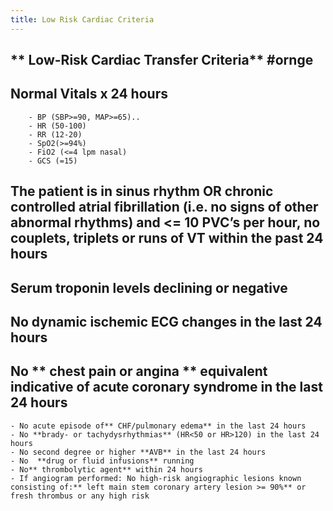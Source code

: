 ```yaml
---
title: Low Risk Cardiac Criteria
---
```


## ** Low-Risk Cardiac Transfer Criteria** #ornge
## **Normal Vitals x 24 hours**
        - BP (SBP>=90, MAP>=65)..
        - HR (50-100)
        - RR (12-20)
        - SpO2(>=94%)
        - FiO2 (<=4 lpm nasal)
        - GCS (=15)
## The patient is in **sinus rhythm** OR chronic controlled atrial fibrillation (i.e. no signs of other abnormal rhythms) and <= 10 PVC’s per hour, no couplets, triplets or runs of VT within the past 24 hours
## Serum **troponin levels declining** or negative
## No dynamic ischemic ECG changes in the last 24 hours
## No ** chest pain or angina ** equivalent indicative of acute coronary syndrome in the last 24 hours
    - No acute episode of** CHF/pulmonary edema** in the last 24 hours
    - No **brady- or tachydysrhythmias** (HR<50 or HR>120) in the last 24 hours
    - No second degree or higher **AVB** in the last 24 hours
    - No  **drug or fluid infusions** running
    - No** thrombolytic agent** within 24 hours
    - If angiogram performed: No high-risk angiographic lesions known consisting of:** left main stem coronary artery lesion >= 90%** or fresh thrombus or any high risk
